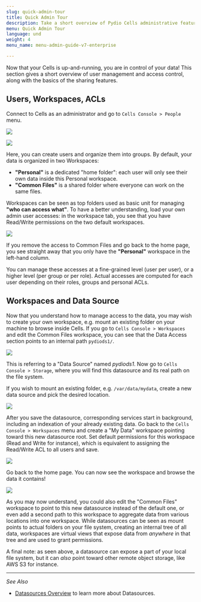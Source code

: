 ```yaml
---
slug: quick-admin-tour
title: Quick Admin Tour
description: Take a short overview of Pydio Cells administrative features for managing users, workspaces and permissions.
menu: Quick Admin Tour
language: und
weight: 4
menu_name: menu-admin-guide-v7-enterprise

---
```

Now that your Cells is up-and-running, you are in control of your data! This section gives a short overview of user management and access control, along with the basics of the sharing features.

## Users, Workspaces, ACLs

Connect to Cells as an administrator and go to `Cells Console > People` menu.

![](../images/1_quick_start/yourdata/cells_console.png)

![](../images/1_quick_start/yourdata/01-people.png)

Here, you can create users and organize them into groups. By default, your data is organized in two Workspaces: 
- **"Personal"** is a dedicated "home folder": each user will only see their own data inside this Personal workspace.
- **"Common Files"** is a shared folder where everyone can work on the same files.

Workspaces can be seen as top folders used as basic unit for managing **"who can access what"**. To have a better understanding, load your own admin user accesses: in the workspace tab, you see that you have Read/Write permissions on the two default workspaces.

![](../images/1_quick_start/yourdata/02-admin.png)

If you remove the access to Common Files and go back to the home page, you see straight away that you only have the **"Personal"** workspace in the left-hand column.

You can manage these accesses at a fine-grained level (user per user), or a higher level (per group or per role). Actual accesses are computed for each user depending on their roles, groups and personal ACLs.

## Workspaces and Data Source

Now that you understand how to manage access to the data, you may wish to create your own workspace, e.g. mount an existing folder on your machine to browse inside Cells. If you go to `Cells Console > Workspaces` and edit the Common Files workspace, you can see that the Data Access section points to an internal path `pydiods1/`.

![](../images/1_quick_start/yourdata/03-commonfiles.png)

This is referring to a "Data Source" named _pydiods1_. Now go to `Cells Console > Storage`, where you will find this datasource and its real path on the file system.

If you wish to mount an existing folder, e.g. `/var/data/mydata`, create a new data source and pick the desired location.

![](../images/1_quick_start/yourdata/04-datasource.png)

After you save the datasource, corresponding services start in background, including an indexation of your already existing data. Go back to the `Cells Console > Workspaces` menu and create a "My Data" workspace pointing toward this new datasource root. Set default permissions for this workspace (Read and Write for instance), which is equivalent to assigning the Read/Write ACL to all users and save.

![](../images/1_quick_start/yourdata/05-newws.png)

Go back to the home page. You can now see the workspace and browse the data it contains!

![](../images/1_quick_start/yourdata/06-mydata.png)

As you may now understand, you could also edit the "Common Files" workspace to point to this new datasource instead of the default one, or even add a second path to this workspace to aggregate data from various locations into one workspace. While datasources can be seen as mount points to actual folders on your file system, creating an internal tree of all data, workspaces are virtual views that expose data from _anywhere_ in that tree and are used to grant permissions.

A final note: as seen above, a datasource can expose a part of your local file system, but it can _also_ point toward other remote object storage, like AWS S3 for instance.

--------------
_See Also_

- [Datasources Overview](https://docs.pydio.com/cells-v4/admin-guide/connect-your-storage/datasources-overview/) to learn more about Datasources.